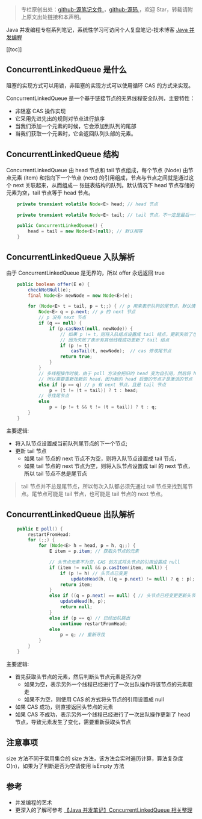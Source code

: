 > 专栏原创出处：[github-源笔记文件 ](https://github.com/GourdErwa/review-notes/tree/master/language/java-concurrency) ，[github-源码 ](https://github.com/GourdErwa/java-advanced/tree/master/java-concurrency)，欢迎 Star，转载请附上原文出处链接和本声明。

Java 并发编程专栏系列笔记，系统性学习可访问个人复盘笔记-技术博客 [Java 并发编程 ](https://review-notes.top/language/java-concurrency/)

[[toc]]
## ConcurrentLinkedQueue 是什么
阻塞的实现方式可以用锁，非阻塞的实现方式可以使用循环 CAS 的方式来实现。

ConcurrentLinkedQueue 是一个基于链接节点的无界线程安全队列，主要特性：
- 非阻塞 CAS 操作实现
- 它采用先进先出的规则对节点进行排序
- 当我们添加一个元素的时候，它会添加到队列的尾部
- 当我们获取一个元素时，它会返回队列头部的元素。

## ConcurrentLinkedQueue 结构
ConcurrentLinkedQueue 由 head 节点和 tail 节点组成，每个节点 (Node) 由节点元素 (item) 和指向下一个节点 (next) 的引用组成，节点与节点之间就是通过这个 next 关联起来，从而组成一 张链表结构的队列。默认情况下 head 节点存储的元素为空，tail 节点等于 head 节点。

```java
    private transient volatile Node<E> head; // head 节点

    private transient volatile Node<E> tail; // tail 节点，不一定是最后一个节点

    public ConcurrentLinkedQueue() {
        head = tail = new Node<E>(null); // 默认相等
    }
```

## ConcurrentLinkedQueue 入队解析
由于 ConcurrentLinkedQueue 是无界的，所以 offer 永远返回 true
```java
    public boolean offer(E e) {
        checkNotNull(e);
        final Node<E> newNode = new Node<E>(e);

        for (Node<E> t = tail, p = t;;) { // p 用来表示队列的尾节点，默认情况下等于 tail 节点。
            Node<E> q = p.next; // p 的 next 节点
            // p 没有 next 节点
            if (q == null) { 
                if (p.casNext(null, newNode)) {
                    // 如果 p != t，则将入队结点设置成 tail 结点，更新失败了也没关系
                    // 因为失败了表示有其他线程成功更新了 tail 结点
                    if (p != t) 
                        casTail(t, newNode);  // cas 修改尾节点
                    return true;
                }
            }
            // 多线程操作时候，由于 poll 方法会把旧的 head 变为自引用，然后将 head 的 next 设置为新的 head
            // 所以需要重新找新的 head，因为新的 head 后面的节点才是激活的节点
            else if (p == q) // p 有 next 节点，且是 tail 节点
                p = (t != (t = tail)) ? t : head;
            // 寻找尾节点    
            else  
                p = (p != t && t != (t = tail)) ? t : q;
        }
    }
```

主要逻辑:
- 将入队节点设置成当前队列尾节点的下一个节点;
- 更新 tail 节点
    - 如果 tail 节点的 next 节点不为空，则将入队节点设置成 tail 节点，
    - 如果 tail 节点的 next 节点为空，则将入队节点设置成 tail 的 next 节点，所以 tail 节点不总是尾节点

> tail 节点并不总是尾节点，所以每次入队都必须先通过 tail 节点来找到尾节点。尾节点可能是 tail 节点，也可能是 tail 节点的 next 节点。

## ConcurrentLinkedQueue 出队解析
```java
    public E poll() {
        restartFromHead:
        for (;;) {
            for (Node<E> h = head, p = h, q;;) {
                E item = p.item; // 获取头节点的元素

                // 头节点元素不为空，CAS 的方式将头节点的引用设置成 null
                if (item != null && p.casItem(item, null)) {
                    if (p != h) // 头节点已变更
                        updateHead(h, ((q = p.next) != null) ? q : p);
                    return item;
                }
                else if ((q = p.next) == null) { // 头节点已经变更更新头节点
                    updateHead(h, p);
                    return null;
                }
                else if (p == q) // 已经出队跳出
                    continue restartFromHead;
                else
                    p = q; // 重新寻找
            }
        }
    }
```
主要逻辑:
- 首先获取头节点的元素，然后判断头节点元素是否为空
    - 如果为空，表示另外一个线程已经进行了一次出队操作将该节点的元素取走
    - 如果不为空，则使用 CAS 的方式将头节点的引用设置成 null
- 如果 CAS 成功，则直接返回头节点的元素
- 如果 CAS 不成功，表示另外一个线程已经进行了一次出队操作更新了 head 节点，导致元素发生了变化，需要重新获取头节点

## 注意事项

size 方法不同于常用集合的 size 方法，该方法会实时遍历计算，算法复杂度 O(n)，如果为了判断是否为空请使用 isEmpty 方法

## 参考
- 并发编程的艺术
- 更深入的了解可参考 [【Java 并发笔记】ConcurrentLinkedQueue 相关整理](https://www.jianshu.com/p/2b806ac8d28e)
